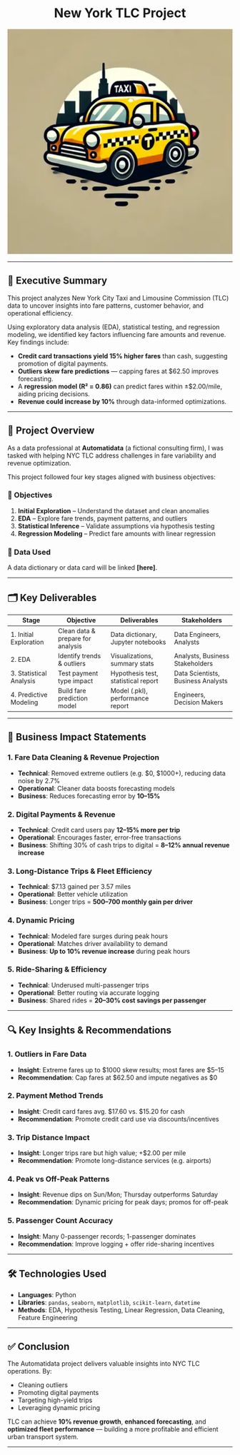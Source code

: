 <h1 align="center">New York TLC Project</h1>

<p align="center">
  <img src="image-visuals/TLC Project (1).webp" alt="NYC Taxi Project Banner" width="600"/>
</p>

---

## 📌 Executive Summary

This project analyzes New York City Taxi and Limousine Commission (TLC) data to uncover insights into fare patterns, customer behavior, and operational efficiency.

Using exploratory data analysis (EDA), statistical testing, and regression modeling, we identified key factors influencing fare amounts and revenue.  
Key findings include:

- **Credit card transactions yield 15% higher fares** than cash, suggesting promotion of digital payments.
- **Outliers skew fare predictions** — capping fares at $62.50 improves forecasting.
- A **regression model (R² = 0.86)** can predict fares within ±$2.00/mile, aiding pricing decisions.
- **Revenue could increase by 10%** through data-informed optimizations.

---

## 🧭 Project Overview

As a data professional at **Automatidata** (a fictional consulting firm), I was tasked with helping NYC TLC address challenges in fare variability and revenue optimization.

This project followed four key stages aligned with business objectives:

### 🎯 Objectives

1. **Initial Exploration** – Understand the dataset and clean anomalies  
2. **EDA** – Explore fare trends, payment patterns, and outliers  
3. **Statistical Inference** – Validate assumptions via hypothesis testing  
4. **Regression Modeling** – Predict fare amounts with linear regression

### 📂 Data Used

A data dictionary or data card will be linked **[here]**.

---

## 🗂️ Key Deliverables

| Stage | Objective | Deliverables | Stakeholders |
|-------|-----------|--------------|--------------|
| 1. Initial Exploration | Clean data & prepare for analysis | Data dictionary, Jupyter notebooks | Data Engineers, Analysts |
| 2. EDA | Identify trends & outliers | Visualizations, summary stats | Analysts, Business Stakeholders |
| 3. Statistical Analysis | Test payment type impact | Hypothesis test, statistical report | Data Scientists, Business Analysts |
| 4. Predictive Modeling | Build fare prediction model | Model (.pkl), performance report | Engineers, Decision Makers |

---

## 💼 Business Impact Statements

### 1. Fare Data Cleaning & Revenue Projection
- **Technical**: Removed extreme outliers (e.g. $0, $1000+), reducing data noise by 2.7%  
- **Operational**: Cleaner data boosts forecasting models  
- **Business**: Reduces forecasting error by **10–15%**

### 2. Digital Payments & Revenue
- **Technical**: Credit card users pay **12–15% more per trip**  
- **Operational**: Encourages faster, error-free transactions  
- **Business**: Shifting 30% of cash trips to digital = **8–12% annual revenue increase**

### 3. Long-Distance Trips & Fleet Efficiency
- **Technical**: $7.13 gained per 3.57 miles  
- **Operational**: Better vehicle utilization  
- **Business**: Longer trips = **$500–$700 monthly gain per driver**

### 4. Dynamic Pricing
- **Technical**: Modeled fare surges during peak hours  
- **Operational**: Matches driver availability to demand  
- **Business**: **Up to 10% revenue increase** during peak hours

### 5. Ride-Sharing & Efficiency
- **Technical**: Underused multi-passenger trips  
- **Operational**: Better routing via accurate logging  
- **Business**: Shared rides = **20–30% cost savings per passenger**

---

## 🔍 Key Insights & Recommendations

### 1. Outliers in Fare Data
- **Insight**: Extreme fares up to $1000 skew results; most fares are $5–15  
- **Recommendation**: Cap fares at $62.50 and impute negatives as $0

### 2. Payment Method Trends
- **Insight**: Credit card fares avg. $17.60 vs. $15.20 for cash  
- **Recommendation**: Promote credit card use via discounts/incentives

### 3. Trip Distance Impact
- **Insight**: Longer trips rare but high value; +$2.00 per mile  
- **Recommendation**: Promote long-distance services (e.g. airports)

### 4. Peak vs Off-Peak Patterns
- **Insight**: Revenue dips on Sun/Mon; Thursday outperforms Saturday  
- **Recommendation**: Dynamic pricing for peak days; promos for off-peak

### 5. Passenger Count Accuracy
- **Insight**: Many 0-passenger records; 1-passenger dominates  
- **Recommendation**: Improve logging + offer ride-sharing incentives

---

## 🛠️ Technologies Used

- **Languages**: Python  
- **Libraries**: `pandas`, `seaborn`, `matplotlib`, `scikit-learn`, `datetime`  
- **Methods**: EDA, Hypothesis Testing, Linear Regression, Data Cleaning, Feature Engineering

---

## ✅ Conclusion

The Automatidata project delivers valuable insights into NYC TLC operations. By:
- Cleaning outliers
- Promoting digital payments
- Targeting high-yield trips
- Leveraging dynamic pricing

TLC can achieve **10% revenue growth**, **enhanced forecasting**, and **optimized fleet performance** — building a more profitable and efficient urban transport system.

---
